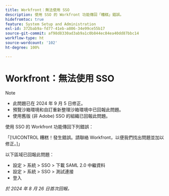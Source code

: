 ```yaml
---
title: Workfront：無法使用 SSO
description: 使用 SSO 的 Workfront 功能傳回「糟糕」錯誤。
hidefromtoc: true
feature: System Setup and Administration
exl-id: 372bab9a-fd77-41eb-a806-34e99ce55b17
source-git-commit: af98d8330ad3ab9a1c0b844ec84ea40dd87bbc14
workflow-type: ht
source-wordcount: '102'
ht-degree: 100%

---
```


# Workfront：無法使用 SSO

>[!NOTE]
>
>* 此問題已在 2024 年 9 月 5 日修正。
>* 預覽沙箱環境和自訂重新整理沙箱環境中已回報此問題。
>* 使用舊版 (非 Adobe) SSO 的組織已回報此問題。

使用 SSO 的 Workfront 功能傳回下列錯誤：

「[!UICONTROL 糟糕！發生錯誤。請聯絡 Workfront，以便我們找出問題並加以修正。]」

以下區域已回報此問題：

* 設定 > 系統 > SSO > 下載 SAML 2.0 中繼資料
* 設定 > 系統 > SSO > 測試連接
* 登入

_於 2024 年 8 月 26 日首次回報。_
